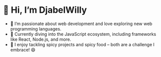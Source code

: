 # 👋 Hi, I’m DjabelWilly

- 👀 I’m passionate about web development and love exploring new web programming languages.
- 🌱 Currently diving into the JavaScript ecosystem, including frameworks like React, Node.js, and more.
- 💞️ I enjoy tackling spicy projects and spicy food – both are a challenge I embrace! 😄
<!---
DjabelWilly/DjabelWilly is a ✨ special ✨ repository because its `README.md` (this file) appears on your GitHub profile.
You can click the Preview link to take a look at your changes.
--->
